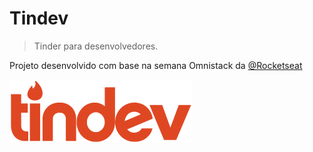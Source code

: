 # Tindev
> Tinder para desenvolvedores.

Projeto desenvolvido com base na semana Omnistack da [@Rocketseat](https://github.com/rocketseat)

![](/assets/logo-Tindev.png)
